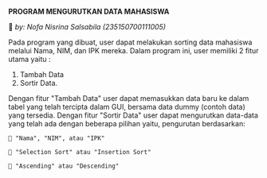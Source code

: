 **PROGRAM MENGURUTKAN DATA MAHASISWA**

💾 _by: Nofa Nisrina Salsabila (235150700111005)_

Pada program yang dibuat, user dapat melakukan sorting data mahasiswa melalui Nama, NIM, dan IPK mereka. Dalam program ini, user memiliki 2 fitur utama yaitu :

1) Tambah Data
2) Sortir Data.

Dengan fitur "Tambah Data" user dapat memasukkan data baru ke dalam tabel yang telah tercipta dalam GUI, bersama data dummy (contoh data) yang tersedia.
Dengan fitur "Sortir Data" user dapat mengurutkan data-data yang telah ada dengan beberapa pilihan yaitu, pengurutan berdasarkan:
  
    📍 "Nama", "NIM", atau "IPK"
    
    📍 "Selection Sort" atau "Insertion Sort" 
    
    📍 "Ascending" atau "Descending"

